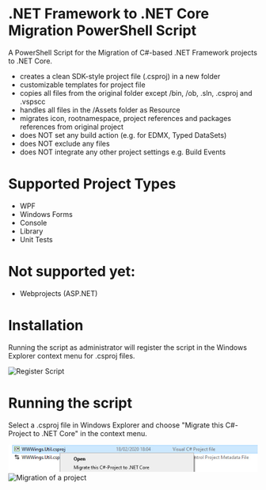 # .NET Framework to .NET Core Migration PowerShell Script
A PowerShell Script for the Migration of C#-based .NET Framework projects to .NET Core.
- creates a clean SDK-style project file (.csproj) in a new folder
- customizable templates for project file
- copies all files from the original folder except /bin, /ob, .sln, .csproj and .vspscc
- handles all files in the /Assets folder as Resource
- migrates icon, rootnamespace, project references and packages references from original project
- does NOT set any build action (e.g. for EDMX, Typed DataSets)
- does NOT exclude any files
- does NOT integrate any other project settings e.g. Build Events

# Supported Project Types
- WPF
- Windows Forms
- Console
- Library
- Unit Tests

# Not supported yet:
- Webprojects (ASP.NET)

# Installation

Running the script as administrator will register the script in the Windows Explorer context menu for .csproj files.

![Register Script](Registration.jpg)

# Running the script

Select a .csproj file in Windows Explorer and choose "Migrate this C#-Project to .NET Core" in the context menu.

![Context Menu](ContextMenu.jpg)
![Migration of a project](Migration.jpg)